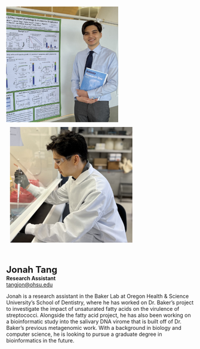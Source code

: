<img src="/assets/images/homepage-general/jonah2.jpg" width="300" height="310" style="display: inline; margin: auto;" /> <img src="/assets/images/homepage-general/jonah-action.jpg" width="328" height="310" style="display: inline; margin: 10px;" />


<br/>

<span style="font-size:24px; font-weight: bold;">Jonah Tang</span>  
**Research Assistant**  
[tangjon@ohsu.edu](mailto:tangjon@ohsu.edu)  

Jonah is a research assistant in the Baker Lab at Oregon Health & Science University’s School of Dentistry, where he has worked on Dr. Baker’s project to investigate the impact of unsaturated fatty acids on the virulence of streptococci. Alongside the fatty acid project, he has also been working on a bioinformatic study into the salivary DNA virome that is built off of Dr. Baker’s previous metagenomic work. With a background in biology and computer science, he is looking to pursue a graduate degree in bioinformatics in the future. 

